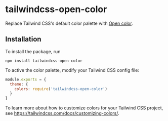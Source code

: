 # tailwindcss-open-color

Replace Tailwind CSS's default color palette with [Open color](https://yeun.github.io/open-color/).

## Installation

To install the package, run

    npm install tailwindcss-open-color

To active the color palette, modify your Tailwind CSS config file:

```javascript
module.exports = {
  theme: {
    colors: require('tailwindcss-open-color')
  }
}
```

To learn more about how to customize colors for your Tailwind CSS project, see https://tailwindcss.com/docs/customizing-colors/.
